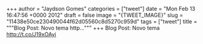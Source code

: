 
+++
author = "Jaydson Gomes"
categories = ["tweet"]
date = "Mon Feb 13 16:47:56 +0000 2012"
draft = false
image = "{TWEET_IMAGE}"
slug = "11438e50ce230490044f62d05560c8d5270c959d"
tags = ["tweet"]
title = """Blog Post: Novo tema http..."""
+++
Blog Post: Novo tema http://t.co/J19xOAyi
